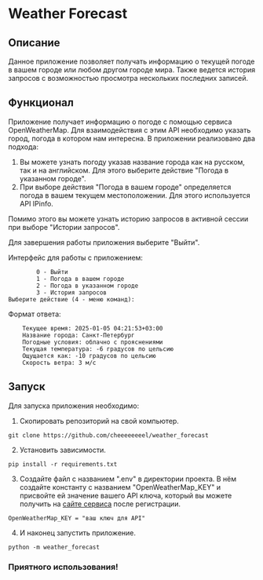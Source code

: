 # Weather Forecast

## Описание

Данное приложение позволяет получать информацию о текущей погоде в вашем городе или любом другом городе мира. Также ведется история запросов с возможностью просмотра нескольких последних записей.

## Функционал

Приложение получает информацию о погоде с помощью сервиса OpenWeatherMap. Для взаимодействия с этим API необходимо указать город, погода в котором нам интересна. В приложении реализовано два подхода:
1. Вы можете узнать погоду указав название города как на русском, так и на английском. Для этого выберите действие "Погода в указанном городе".
2. При выборе действия "Погода в вашем городе" определяется погода в вашем текущем местоположении. Для этого используется API IPinfo.

Помимо этого вы можете узнать историю запросов в активной сессии при выборе "Истории запросов".

Для завершения работы приложения выберите "Выйти".

Интерфейс для работы с приложением:

````
        0 - Выйти
        1 - Погода в вашем городе
        2 - Погода в указанном городе
        3 - История запросов
Выберите действие (4 - меню команд):
````

Формат ответа:
````
    Текущее время: 2025-01-05 04:21:53+03:00
    Название города: Санкт-Петербург
    Погодные условия: облачно с прояснениями
    Текущая температура: -6 градусов по цельсию
    Ощущается как: -10 градусов по цельсию
    Скорость ветра: 3 м/c
````

## Запуск

Для запуска приложения необходимо:

1. Скопировать репозиторий на свой компьютер.

```
git clone https://github.com/cheeeeeeeel/weather_forecast
```

2. Установить зависимости.

```
pip install -r requirements.txt
```

3. Создайте файл с названием ".env" в директории проекта. В нём создайте константу с названием "OpenWeatherMap_KEY" 
и присвойте ей значение вашего API ключа, который вы можете получить на [сайте сервиса](https://openweathermap.org/api) после регистрации.

```
OpenWeatherMap_KEY = "ваш ключ для API"
```

4. И наконец запустить приложение.

```
python -m weather_forecast
```

### Приятного использования!
